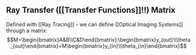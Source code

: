 ## Ray Transfer ([[Transfer Functions]]!!) Matrix 
Defined with [[Ray Tracing]] - we can define [[Optical Imaging Systems]] through a matrix: $$M=\begin{bmatrix}A&B\\C&D\end{bmatrix}:\begin{bmatrix}y_{out}\\\theta_{out}\end{bmatrix}=M\begin{bmatrix}y_{in}\\\theta_{in}\end{bmatrix}$$
